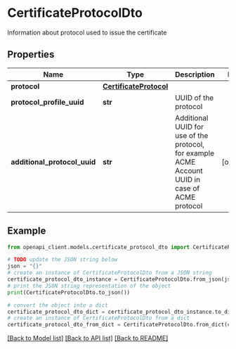 # CertificateProtocolDto

Information about protocol used to issue the certificate

## Properties

Name | Type | Description | Notes
------------ | ------------- | ------------- | -------------
**protocol** | [**CertificateProtocol**](CertificateProtocol.md) |  | 
**protocol_profile_uuid** | **str** | UUID of the protocol | 
**additional_protocol_uuid** | **str** | Additional UUID for use of the protocol, for example ACME Account UUID in case of ACME protocol | [optional] 

## Example

```python
from openapi_client.models.certificate_protocol_dto import CertificateProtocolDto

# TODO update the JSON string below
json = "{}"
# create an instance of CertificateProtocolDto from a JSON string
certificate_protocol_dto_instance = CertificateProtocolDto.from_json(json)
# print the JSON string representation of the object
print(CertificateProtocolDto.to_json())

# convert the object into a dict
certificate_protocol_dto_dict = certificate_protocol_dto_instance.to_dict()
# create an instance of CertificateProtocolDto from a dict
certificate_protocol_dto_from_dict = CertificateProtocolDto.from_dict(certificate_protocol_dto_dict)
```
[[Back to Model list]](../README.md#documentation-for-models) [[Back to API list]](../README.md#documentation-for-api-endpoints) [[Back to README]](../README.md)


